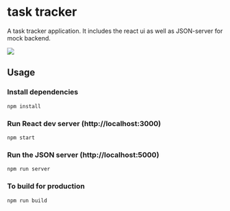 # task tracker

A task tracker application. It includes the react ui as well as JSON-server for mock backend.

<img src="https://upload.wikimedia.org/wikipedia/commons/thumb/f/f1/Vitejs-logo.svg/615px-Vitejs-logo.svg.png?20220412224743">

## Usage

### Install dependencies

```
npm install
```

### Run React dev server (http://localhost:3000)

```
npm start
```

### Run the JSON server (http://localhost:5000)

```
npm run server
```

### To build for production

```
npm run build
```